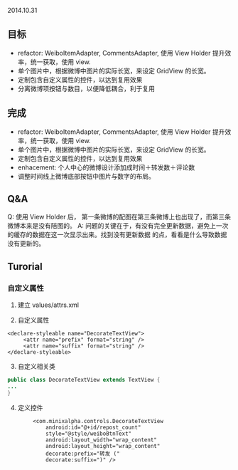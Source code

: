 2014.10.31

## 目标

* refactor: WeiboItemAdapter, CommentsAdapter, 使用 View Holder 提升效率，统一获取，使用 view.
* 单个图片中，根据微博中图片的实际长宽，来设定 GridView 的长宽。
* 定制包含自定义属性的控件，以达到复用效果
* 分离微博项按钮与数目，以便降低耦合，利于复用

## 完成

* refactor: WeiboItemAdapter, CommentsAdapter, 使用 View Holder 提升效率，统一获取，使用 view.
* 单个图片中，根据微博中图片的实际长宽，来设定 GridView 的长宽。
* 定制包含自定义属性的控件，以达到复用效果
* enhacement: 个人中心的微博设计添加成时间＋转发数＋评论数
* 调整时间线上微博底部按钮中图片与数字的布局。


## Q&A

Q: 使用 View Holder 后， 第一条微博的配图在第三条微博上也出现了，而第三条微博本来是没有陪图的。
A: 问题的关键在于，有没有完全更新数据，避免上一次的缓存的数据在这一次显示出来。找到没有更新数据
的点，看看是什么导致数据没有更新的。

## Turorial

### 自定义属性

1. 建立 values/attrs.xml

2. 自定义属性

```
<declare-styleable name="DecorateTextView">
     <attr name="prefix" format="string" />
     <attr name="suffix" format="string" />
</declare-styleable>
```

3. 自定义相关类

```java
public class DecorateTextView extends TextView {
...
}
```

4. 定义控件

```
        <com.minixalpha.controls.DecorateTextView
            android:id="@+id/repost_count"
            style="@style/weiboBtnText"
            android:layout_width="wrap_content"
            android:layout_height="wrap_content"
            decorate:prefix="转发 ("
            decorate:suffix=")" />
```



